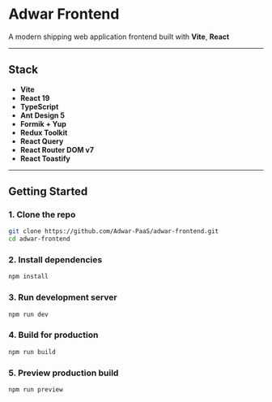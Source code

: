 # Adwar Frontend

A modern shipping web application frontend built with **Vite**, **React**

--------------------------------------------

## Stack

- **Vite**
- **React 19**
- **TypeScript**
- **Ant Design 5**
- **Formik + Yup**
- **Redux Toolkit**
- **React Query**
- **React Router DOM v7**
- **React Toastify**

--------------------------------------------

##  Getting Started

### 1. Clone the repo

```bash
git clone https://github.com/Adwar-PaaS/adwar-frontend.git
cd adwar-frontend
```

### 2. Install dependencies

```bash
npm install
```

### 3. Run development server

```bash
npm run dev
```

### 4. Build for production

```bash
npm run build
```

### 5. Preview production build

```bash
npm run preview
```
